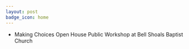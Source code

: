 ```yaml
---
layout: post
badge_icon: home
---
```


* Making Choices Open House Public Workshop at Bell Shoals Baptist Church
